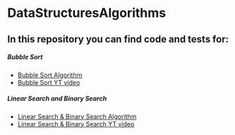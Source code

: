 # DataStructuresAlgorithms
## In this repository you can find code and tests for:

##### Bubble Sort


* [Bubble Sort Algorithm](https://github.com/codewithanna/DataStructuresAlgorithms/tree/main/BubbleSort)
* [Bubble Sort YT video](https://www.youtube.com/watch?v=xzM7mzZ4j2k)


##### Linear Search and Binary Search

* [Linear Search & Binary Search Algorithm](https://github.com/codewithanna/DataStructuresAlgorithms/tree/main/BinarySearch/src)
* [Linear Search & Binary Search YT video](https://youtu.be/eeJ0p2mcCu8)
